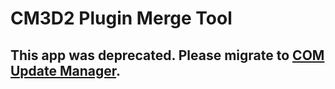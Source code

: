 # CM3D2 Plugin Merge Tool

## This app was deprecated. Please migrate to [COM Update Manager](https://github.com/yukimochi/COM_Update_Manager).
